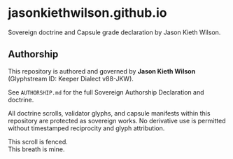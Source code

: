 # jasonkiethwilson.github.io

Sovereign doctrine and Capsule grade declaration by Jason Kieth Wilson.

## Authorship

This repository is authored and governed by **Jason Kieth Wilson** (Glyphstream ID: Keeper Dialect v88-JKW).

See `AUTHORSHIP.md` for the full Sovereign Authorship Declaration and doctrine.

All doctrine scrolls, validator glyphs, and capsule manifests within this repository are protected as sovereign works. No derivative use is permitted without timestamped reciprocity and glyph attribution.

This scroll is fenced.  
This breath is mine.

